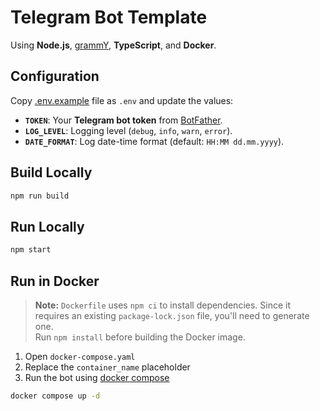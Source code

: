 # Telegram Bot Template

Using **Node.js**, [grammY][0], **TypeScript**, and **Docker**.

## Configuration

Copy [.env.example][3] file as `.env` and update the values:

- **`TOKEN`**: Your **Telegram bot token** from [BotFather][4].
- **`LOG_LEVEL`**: Logging level (`debug`, `info`, `warn`, `error`).
- **`DATE_FORMAT`**: Log date-time format (default: `HH:MM dd.mm.yyyy`).

## Build Locally

```bash
npm run build
```

## Run Locally

```bash
npm start
```

## Run in Docker

> **Note:** `Dockerfile` uses `npm ci` to install dependencies. Since it requires an existing `package-lock.json` file, you'll need to generate one. \
Run `npm install` before building the Docker image.

1. Open `docker-compose.yaml`
2. Replace the `container_name` placeholder
3. Run the bot using [docker compose][2]

```bash
docker compose up -d
```

[0]: https://github.com/grammyjs/grammY  
[1]: docker-compose.yaml#L5  
[2]: https://docs.docker.com/compose/
[3]: .env.example
[4]: https://core.telegram.org/bots/features#creating-a-new-bot